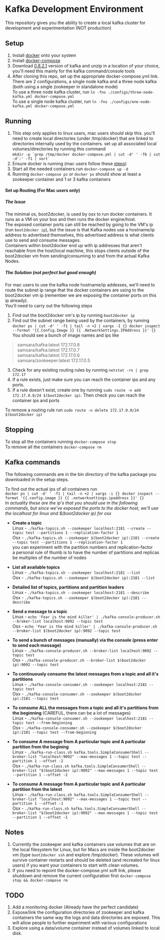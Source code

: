 # Kafka Development Environment
This repository gives you the ability to create a local kafka cluster for development and experimentation (NOT production)

##  Setup
1. Install [docker](https://docs.docker.com/installation/#installation) onto your system 
2. Install [docker-compose](https://docs.docker.com/compose/install/)
3. Download [0.8.2.1](http://kafka.apache.org/downloads.html) version of kafka and unzip in a location of your choice, you'll need this mainly for the kafka command/console tools
4. After cloning this repo, set up the appropriate docker-compose.yml link.   
There are 2 configurations, a single node kafka and a three node kafka (both using a single zookeeper in standalone mode)   
To use a three node kafka cluster, run ``ln -fns ./configs/three-node-kafka.yml docker-compose.yml``  
To use a single node kafka cluster, run ``ln -fns ./configs/one-node-kafka.yml docker-compose.yml``  

##  Running 
1. This step only applies to linux users, mac users should skip this. you'll need to create local directories (under /tmp/docker) that are linked to directories internally used by the containers. set up all associated local volumes/directories by running this command  
``mkdir -p `grep /tmp/docker docker-compose.yml | cut -d' ' -f6 | cut -d':' -f1 | sort` `` 
2. Ensure docker is running (mac users follow these [steps](https://docs.docker.com/installation/mac/#from-your-command-line))
3. Start all the needed containers.run ``docker-compose up -d``
4. Running ``docker-compose ps`` or ``docker ps`` should show at least a zookeeper container and 1 or 3 kafka containers

####  Set up Routing (For Mac users only)
##### The Issue
The minimal os, boot2docker, is used by osx to run docker containers. It runs as a VM on your box and then runs the docker engine/host.  
The exposed container ports can still be reached by going to the VM's ip (run `boot2docker ip`), but the issue is that Kafka nodes use a hostname/ip address to advertised themselves, this advertised address is what clients use to send and consume messages.  
Containers within boot2docker end up with ip addresses that aren't reachable from the host/local machine, this stops clients outside of the boot2docker vm from sending/consuming to and from the actual Kafka Nodes.
##### The Solution (not perfect but good enough) 
For mac users to use the kafka node hostname/ip addesses, we'll need to route the subnet ip range that the docker containers are using to the boot2docker vm ip (remember we are exposing the container ports on this ip already).  
You'll need to carry out the following steps  
1) Find out the boot2docker vm's ip by running ``boot2docker ip``   
2) Find out the subnet range being used by the containers, by running ``docker ps | cut -d' ' -f1 | tail -n +2 | xargs -I {} docker inspect --format '{{.Config.Image }} {{ .NetworkSettings.IPAddress }}' {}``  
You should see a bunch of image names and ips like
> samsara/kafka:latest 172.17.0.8  
> samsara/kafka:latest 172.17.0.7  
> samsara/kafka:latest 172.17.0.6  
> samsara/zookeeper:latest 172.17.0.5  
3) Check for any existing routing rules by running ``netstat -rn | grep 172.17``   
4) If a rule exists, just make sure you can reach the container ips and any ports.   
5) If a rule doesn't exist, create one by running ``sudo route -n add 172.17.0.0/24 $(boot2docker ip)``. Then check you can reach the container ips and ports  

To remove a routing rule run ``sudo route -n delete 172.17.0.0/24 $(boot2docker ip)`` 


##  Stopping
To stop all the containers running ``docker-compose stop``   
To remove all the containers ``docker-compose rm``  

##  Kafka commands
The following commands are in the bin directory of the kafka package you downloaded in the setup steps.

To find out the actual ips of all containers run   
``docker ps | cut -d' ' -f1 | tail -n +2 | xargs -i {} docker inspect --format '{{.config.image }} {{ .networksettings.ipaddress }}' {}``  
*In actuality these are the ip's that you should use in the following commands, but since we've exposed the ports to the docker host, we'll use the localhost for linux and $(boot2docker ip) for osx*

- **Create a topic**   
  Linux - ``./kafka-topics.sh --zookeeper localhost:2181 --create --topic test --partitions 1 --replication-factor 1``  
  Osx - ``./kafka-topics.sh --zookeeper $(boot2docker ip):2181 --create --topic test --partitions 1 --replication-factor 1``  
 you can experiment with the partition numbers and replication-factor  
 a personal rule of thumb is to have the number of partitions and replicas be multiples of the number of nodes 

- **List all available topics**   
  Linux - ``./kafka-topics.sh --zookeeper localhost:2181 --list``  
  Osx - ``./kafka-topics.sh --zookeeper $(boot2docker ip):2181 --list``  

- **Detailed list of topics, partitions and partition leaders**   
  Linux - ``./kafka-topics.sh --zookeeper localhost:2181 --describe``   
  Osx - ``./kafka-topics.sh --zookeeper $(boot2docker ip):2181 --describe``   

- **Send a message to a topic**   
  Linux - ``echo 'Fear is the mind killer' | ./kafka-console-producer.sh --broker-list localhost:9092 --topic test``  
  Osx - ``echo 'Fear is the mind killer' | ./kafka-console-producer.sh --broker-list $(boot2docker ip):9092 --topic test``  

- **To send a bunch of messages (manually) via the console (press enter to send each message)**   
  Linux - ``./kafka-console-producer.sh --broker-list localhost:9092 --topic test``  
  Osx - ``./kafka-console-producer.sh --broker-list $(boot2docker ip):9092 --topic test``  

- **To continuously consume the latest messages from a topic and all it's partitions**   
  Linux - ``./kafka-console-consumer.sh --zookeeper localhost:2181 --topic test``   
  Osx - ``./kafka-console-consumer.sh --zookeeper $(boot2docker ip):2181 --topic test``   

- **To consume ALL the messages from a topic and all it's partitions from the beginning** (CAREFUL, there can be a lot of messages)   
  Linux - ``./kafka-console-consumer.sh --zookeeper localhost:2181 --topic test --from-beginning``   
  Osx - ``./kafka-console-consumer.sh --zookeeper $(boot2docker ip):2181 --topic test --from-beginning``   

- **To consume A message from A particular topic and A particular partition from the begining**   
  Linux - ``./kafka-run-class.sh kafka.tools.SimpleConsumerShell --broker-list "localhost:9092" --max-messages 1 --topic test --partition 1 --offset -2``  
  Osx - ``./kafka-run-class.sh kafka.tools.SimpleConsumerShell --broker-list "$(boot2docker ip):9092" --max-messages 1 --topic test --partition 1 --offset -2``  

- **To consume A message from A particular topic and A particular partition from the latest**   
  Linux - ``./kafka-run-class.sh kafka.tools.SimpleConsumerShell --broker-list "localhost:9092" --max-messages 1 --topic test --partition 1 --offset -1``  
  Osx - ``./kafka-run-class.sh kafka.tools.SimpleConsumerShell --broker-list "$(boot2docker ip):9092" --max-messages 1 --topic test --partition 1 --offset -1``  


##  Notes
1. Currently the zookeeper and kafka containers use volumes that are on the local filesystem for Linux, but for Macs are inside the boot2docker vm (type `boot2docker ssh` and explore /tmp/docker). These volumes will survive container restarts and should be deleted (and recreated for linux users) if you want your containers to start with clean volumes.
2. If you need to repoint the docker-compose.yml soft link, please shutdown and remove the current configuration first ``docker-compose stop && docker-compose rm``

##  TODO
1. Add a monitoring docker (Already have the perfect candidate)
2. Expose/link the configuration directories of zookeeper and kafka containers the same way the logs and data directories are exposed. This will allow people to further experiment with various configurations
3. Explore using a data/volume container instead of volumes linked to local disk.
